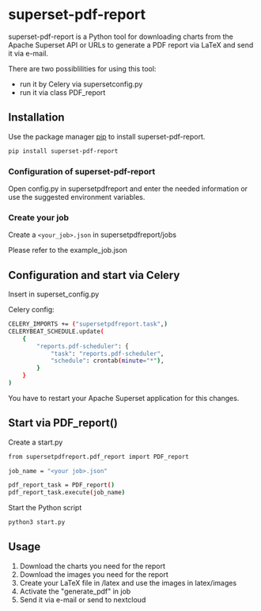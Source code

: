 # superset-pdf-report

superset-pdf-report is a Python tool for downloading charts from the Apache Superset API or URLs to generate a PDF report via LaTeX and send it via e-mail.

There are two possiblilities for using this tool:

- run it by Celery via supersetconfig.py
- run it via class PDF_report

## Installation

Use the package manager [pip](https://pip.pypa.io/en/stable/) to install superset-pdf-report.

```bash
pip install superset-pdf-report
```

### Configuration of superset-pdf-report

Open config.py in supersetpdfreport and enter the needed information or use the suggested environment variables.

### Create your job

Create a `<your_job>.json` in supersetpdfreport/jobs
 
Please refer to the example_job.json

## Configuration and start via Celery

Insert in superset_config.py

Celery config:

```bash
CELERY_IMPORTS += ("supersetpdfreport.task",)
CELERYBEAT_SCHEDULE.update(
    {
        "reports.pdf-scheduler": {
            "task": "reports.pdf-scheduler",
            "schedule": crontab(minute="*"),
        }
    }
)
```

You have to restart your Apache Superset application for this changes.

## Start via PDF_report()

Create a start.py

```bash
from supersetpdfreport.pdf_report import PDF_report

job_name = "<your job>.json"

pdf_report_task = PDF_report()
pdf_report_task.execute(job_name)
```

Start the Python script

```bash
python3 start.py
```

## Usage

1. Download the charts you need for the report
2. Download the images you need for the report
3. Create your LaTeX file in /latex and use the images in latex/images
4. Activate the "generate_pdf" in job
5. Send it via e-mail or send to nextcloud
